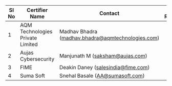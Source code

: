 | Sl No | Certifier Name                           | Contact                           | FIP Ready | FIU Ready |
|-------|------------------------------------------|-----------------------------------|-----------|-----------|
| 1     | AQM Technologies Private Limited        | Madhav Bhadra (madhav.bhadra@aqmtechnologies.com) |           |           |
| 2     | Aujas Cybersecurity                     | Manjunath M (saksham@aujas.com)   |           |           |
| 3     | FIME                                     | Deakin Daney (salesindia@fime.com)|           |           |
| 4     | Suma Soft                                | Snehal Basale (AA@sumasoft.com)   |           |           |

